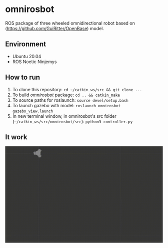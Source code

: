 # omnirosbot
ROS package of three wheeled omnidirectional robot based on (https://github.com/GuiRitter/OpenBase) model.

## Environment
- Ubuntu 20.04
- ROS Noetic Ninjemys

## How to run
1. To clone this repository: 
	`cd ~/catkin_ws/src && git clone ...`
2. To build *omnirosbot* package:
	`cd .. && catkin_make`
3. To source paths for roslaunch:
	`source devel/setup.bash`
4. To launch gazebo with model:
	`roslaunch omnirosbot gazebo_view.launch`
5. In new terminal window, in omnirosbot's src folder (`~/catkin_ws/src/omnirosbot/src`):
	`python3 controller.py`

## It work
![omnibot moves bspline](bspline_move.gif)
